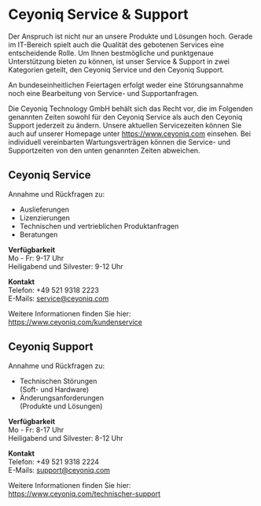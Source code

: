 # Ceyoniq Service & Support

Der Anspruch ist nicht nur an unsere Produkte und Lösungen hoch. Gerade im IT-Bereich spielt auch die Qualität des gebotenen Services eine entscheidende Rolle.
Um Ihnen bestmögliche und punktgenaue Unterstützung bieten zu können, ist unser Service & Support in zwei Kategorien geteilt, den Ceyoniq Service und den Ceyoniq Support.  

An bundeseinheitlichen Feiertagen erfolgt weder eine Störungsannahme noch eine Bearbeitung von Service- und Supportanfragen.

Die Ceyoniq Technology GmbH behält sich das Recht vor, die im Folgenden genannten Zeiten sowohl für den Ceyoniq Service als auch den Ceyoniq Support jederzeit zu ändern.
Unsere aktuellen Servicezeiten können Sie auch auf unserer Homepage unter <https://www.ceyoniq.com> einsehen.
Bei individuell vereinbarten Wartungsverträgen können die Service- und Supportzeiten von den unten genannten Zeiten abweichen.

## Ceyoniq Service

Annahme und Rückfragen zu:

- Auslieferungen
- Lizenzierungen
- Technischen und vertrieblichen Produktanfragen
- Beratungen

**Verfügbarkeit**  
Mo - Fr: 9-17 Uhr  
Heiligabend und Silvester: 9-12 Uhr

**Kontakt**  
Telefon: +49 521 9318 2223  
E-Mails: service@ceyoniq.com  

Weitere Informationen finden Sie hier: <https://www.ceyoniq.com/kundenservice>

## Ceyoniq Support

Annahme und Rückfragen zu:

- Technischen Störungen  
(Soft- und Hardware)
- Änderungsanforderungen  
(Produkte und Lösungen)

**Verfügbarkeit**  
Mo - Fr: 8-17 Uhr  
Heiligabend und Silvester: 8-12 Uhr

**Kontakt**  
Telefon: +49 521 9318 2224  
E-Mails: support@ceyoniq.com  

Weitere Informationen finden Sie hier: <https://www.ceyoniq.com/technischer-support>
